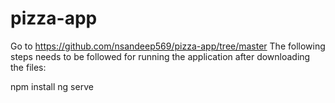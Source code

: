 # pizza-app
Go to https://github.com/nsandeep569/pizza-app/tree/master 
The following steps needs to be followed for running the application after downloading the files:

npm install
ng serve
